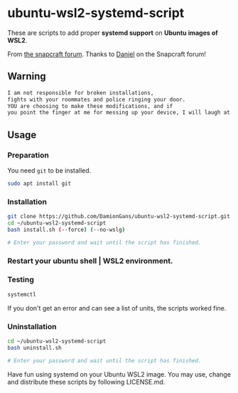 # ubuntu-wsl2-systemd-script

These are scripts to add proper **systemd support** on **Ubuntu images of WSL2**.

From [the snapcraft forum](https://forum.snapcraft.io/t/running-snaps-on-wsl2-insiders-only-for-now/13033).
Thanks to [Daniel](https://forum.snapcraft.io/u/daniel) on the Snapcraft forum! 

## Warning
```sh
I am not responsible for broken installations, 
fights with your roommates and police ringing your door.
YOU are choosing to make these modifications, and if
you point the finger at me for messing up your device, I will laugh at you.
```

## Usage
### Preparation
You need ```git``` to be installed.
```sh
sudo apt install git
```

### Installation
```sh
git clone https://github.com/DamionGans/ubuntu-wsl2-systemd-script.git ~/ubuntu-wsl2-systemd-script
cd ~/ubuntu-wsl2-systemd-script
bash install.sh (--force) (--no-wslg)

# Enter your password and wait until the script has finished.
```

### Restart your ubuntu shell | WSL2 environment.
### Testing
```sh
systemctl
```
If you don't get an error and can see a list of units, the scripts worked fine.

### Uninstallation
```sh
cd ~/ubuntu-wsl2-systemd-script
bash uninstall.sh

# Enter your password and wait until the script has finished.
```

Have fun using systemd on your Ubuntu WSL2 image. 
You may use, change and distribute these scripts by following LICENSE.md.
